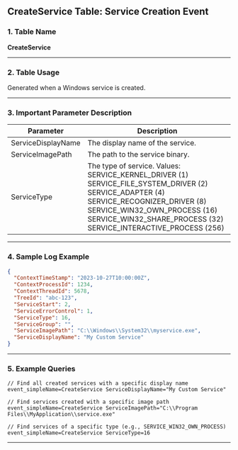 ## CreateService Table: Service Creation Event

### 1. Table Name
**CreateService**

---

### 2. Table Usage
Generated when a Windows service is created.

---

### 3. Important Parameter Description

| Parameter         | Description                                                                                                                                                                                                          |
|-------------------|----------------------------------------------------------------------------------------------------------------------------------------------------------------------------------------------------------------------|
| ServiceDisplayName | The display name of the service.                                                                                                                                                                                     |
| ServiceImagePath  | The path to the service binary.                                                                                                                                                                                      |
| ServiceType       | The type of service. Values: SERVICE_KERNEL_DRIVER (1) SERVICE_FILE_SYSTEM_DRIVER (2) SERVICE_ADAPTER (4) SERVICE_RECOGNIZER_DRIVER (8) SERVICE_WIN32_OWN_PROCESS (16) SERVICE_WIN32_SHARE_PROCESS (32) SERVICE_INTERACTIVE_PROCESS (256) |

---

### 4. Sample Log Example

```json
{
  "ContextTimeStamp": "2023-10-27T10:00:00Z",
  "ContextProcessId": 1234,
  "ContextThreadId": 5678,
  "TreeId": "abc-123",
  "ServiceStart": 2,
  "ServiceErrorControl": 1,
  "ServiceType": 16,
  "ServiceGroup": "",
  "ServiceImagePath": "C:\\Windows\\System32\\myservice.exe",
  "ServiceDisplayName": "My Custom Service"
}
```
---
### 5. Example Queries
```xql
// Find all created services with a specific display name
event_simpleName=CreateService ServiceDisplayName="My Custom Service"

// Find services created with a specific image path
event_simpleName=CreateService ServiceImagePath="C:\\Program Files\\MyApplication\\service.exe"

// Find services of a specific type (e.g., SERVICE_WIN32_OWN_PROCESS)
event_simpleName=CreateService ServiceType=16
```
---
